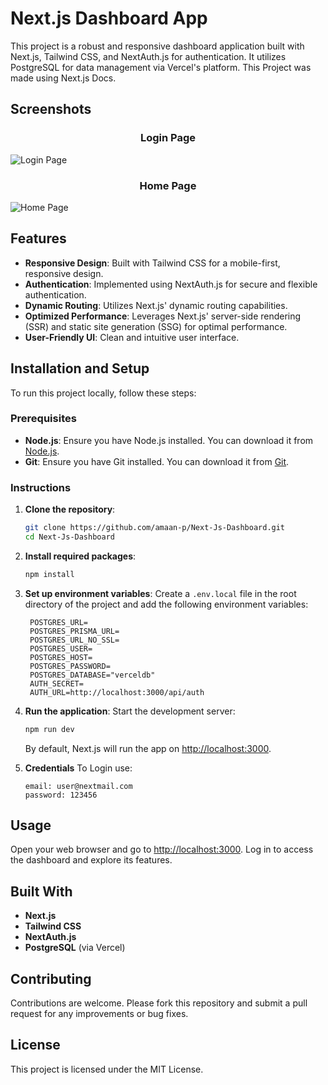 
# Next.js Dashboard App

This project is a robust and responsive dashboard application built with Next.js, Tailwind CSS, and NextAuth.js for authentication. It utilizes PostgreSQL for data management via Vercel's platform. This Project was made using Next.js Docs.


## Screenshots

<h3 align="center">Login Page</h3>

![Login Page](https://github.com/amaan-p/Next-Js-Dashboard/assets/98171563/1bf262ec-12fa-41d9-85b2-3c501a20d93d)


<h3 align="center">Home Page</h3>

![Home Page](https://github.com/amaan-p/Next-Js-Dashboard/assets/98171563/fd4fdb8b-f4fb-4a4b-80dd-1841dc6c8d29)


## Features

- **Responsive Design**: Built with Tailwind CSS for a mobile-first, responsive design.
- **Authentication**: Implemented using NextAuth.js for secure and flexible authentication.
- **Dynamic Routing**: Utilizes Next.js' dynamic routing capabilities.
- **Optimized Performance**: Leverages Next.js' server-side rendering (SSR) and static site generation (SSG) for optimal performance.
- **User-Friendly UI**: Clean and intuitive user interface.

## Installation and Setup

To run this project locally, follow these steps:

### Prerequisites

- **Node.js**: Ensure you have Node.js installed. You can download it from [Node.js](https://nodejs.org/).
- **Git**: Ensure you have Git installed. You can download it from [Git](https://git-scm.com/).

### Instructions

1. **Clone the repository**:
   ```bash
   git clone https://github.com/amaan-p/Next-Js-Dashboard.git
   cd Next-Js-Dashboard
   ```

2. **Install required packages**:
   ```bash
   npm install
   ```

3. **Set up environment variables**:
   Create a `.env.local` file in the root directory of the project and add the following environment variables:
   ```
    POSTGRES_URL=
    POSTGRES_PRISMA_URL=
    POSTGRES_URL_NO_SSL=
    POSTGRES_USER=
    POSTGRES_HOST=
    POSTGRES_PASSWORD=
    POSTGRES_DATABASE="verceldb"
    AUTH_SECRET=
    AUTH_URL=http://localhost:3000/api/auth
   ```

4. **Run the application**:
   Start the development server:
   ```bash
   npm run dev
   ```

   By default, Next.js will run the app on [http://localhost:3000](http://localhost:3000).

5. **Credentials**
   To Login use:
   ```
   email: user@nextmail.com
   password: 123456
   ```

## Usage

Open your web browser and go to [http://localhost:3000](http://localhost:3000). Log in to access the dashboard and explore its features.

## Built With

- **Next.js**
- **Tailwind CSS**
- **NextAuth.js**
- **PostgreSQL** (via Vercel)

## Contributing

Contributions are welcome. Please fork this repository and submit a pull request for any improvements or bug fixes.

## License

This project is licensed under the MIT License.
